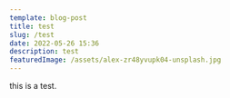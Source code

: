 ```yaml
---
template: blog-post
title: test
slug: /test
date: 2022-05-26 15:36
description: test
featuredImage: /assets/alex-zr48yvupk04-unsplash.jpg
---
```

this is a test.
